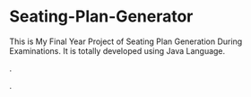 # Seating-Plan-Generator

This is My Final Year Project of Seating Plan Generation During Examinations. It is totally developed using Java Language.


































.




































































































































































































































































































































































































































































































.






































